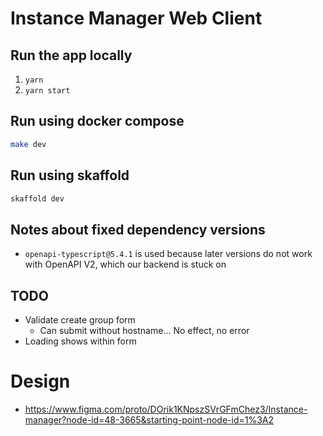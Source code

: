 # Instance Manager Web Client

## Run the app locally

1. `yarn`
2. `yarn start`

## Run using docker compose

```sh
make dev
```

## Run using skaffold

```sh
skaffold dev
```

## Notes about fixed dependency versions

- `openapi-typescript@5.4.1` is used because later versions do not work with OpenAPI V2, which our backend is stuck on

## TODO

- Validate create group form
    - Can submit without hostname... No effect, no error
- Loading shows within form

# Design

- https://www.figma.com/proto/DOrik1KNpszSVrGFmChez3/Instance-manager?node-id=48-3665&starting-point-node-id=1%3A2
